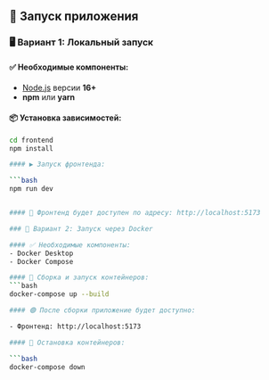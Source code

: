 ## 🚀 Запуск приложения

### 🖥️ Вариант 1: Локальный запуск

#### ✅ Необходимые компоненты:
- [Node.js](https://nodejs.org/) версии **16+**
- **npm** или **yarn**

#### 📦 Установка зависимостей:
```bash
cd frontend
npm install

#### ▶️ Запуск фронтенда:

```bash
npm run dev


#### 🔗 Фронтенд будет доступен по адресу: http://localhost:5173

### 🐳 Вариант 2: Запуск через Docker

#### ✅ Необходимые компоненты:
- Docker Desktop
- Docker Compose

#### 🔧 Сборка и запуск контейнеров:
```bash
docker-compose up --build

#### 🟢 После сборки приложение будет доступно:

- Фронтенд: http://localhost:5173

#### 🛑 Остановка контейнеров:

```bash
docker-compose down